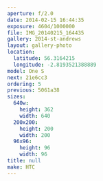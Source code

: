 ```yaml
---
aperture: f/2.0
date: 2014-02-15 16:44:35
exposure: 4604/1000000
file: IMG_20140215_164435
gallery: 2014-st-andrews
layout: gallery-photo
location:
  latitude: 56.3164215
  longitude: -2.8193521388889
model: One S
next: 21e6cc3
ordering: 5
previous: 5061a38
sizes:
  640w:
    height: 362
    width: 640
  200x200:
    height: 200
    width: 200
  96x96:
    height: 96
    width: 96
title: null
make: HTC
---
```

